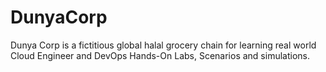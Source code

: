 # DunyaCorp
Dunya Corp is a fictitious global halal grocery chain for learning real world Cloud Engineer and DevOps Hands-On Labs, Scenarios and simulations.
